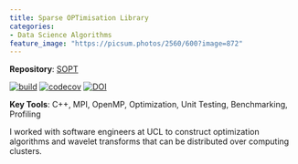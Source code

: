 ```yaml
---
title: Sparse OPTimisation Library
categories:
- Data Science Algorithms
feature_image: "https://picsum.photos/2560/600?image=872"
---
```

**Repository**: [SOPT](https://github.com/astro-informatics/sopt) 

[![build](https://img.shields.io/badge/build-passing-brightgreen.svg?style=flat)](https://travis-ci.com/astro-informatics/sopt)
[![codecov](https://codecov.io/gh/astro-informatics/sopt/branch/development/graph/badge.svg)](https://codecov.io/gh/astro-informatics/sopt)
[![DOI](http://img.shields.io/badge/DOI-10.5281/zenodo.2584256-blue.svg?style=flat)](https://doi.org/10.5281/zenodo.2584256)

**Key Tools**: C++, MPI, OpenMP, Optimization, Unit Testing, Benchmarking, Profiling

I worked with software engineers at UCL to construct optimization algorithms and wavelet transforms that can be distributed over computing clusters.

<!-- more -->

